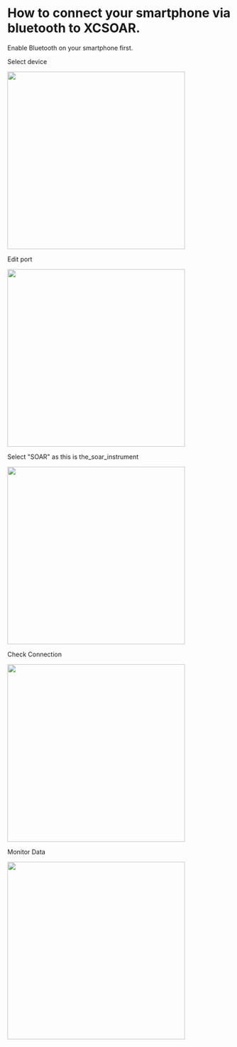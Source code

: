# How to connect your smartphone via bluetooth to XCSOAR. 

Enable Bluetooth on your smartphone first. 

Select device

<img src="../_posts/media/20210316_bluetooth_1.png" width="400" />


Edit port

<img src="../_posts/media/20210316_bluetooth_2.png" width="400" />


Select "SOAR" as this is the_soar_instrument

<img src="../_posts/media/20210316_bluetooth_3.png" width="400" />


Check Connection

<img src="../_posts/media/20210316_bluetooth_4.png" width="400" />


Monitor Data

<img src="../_posts/media/20210316_bluetooth_5.png" width="400" />
